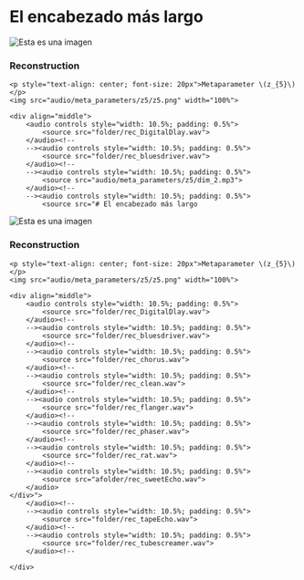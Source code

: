 # El encabezado más largo
![Esta es una imagen](https://myoctocat.com/assets/images/base-octocat.svg)


### Reconstruction
<div class="figure">

    <p style="text-align: center; font-size: 20px">Metaparameter \(z_{5}\)</p>
    <img src="audio/meta_parameters/z5/z5.png" width="100%">

    <div align="middle">
        <audio controls style="width: 10.5%; padding: 0.5%">
            <source src="folder/rec_DigitalDlay.wav">
        </audio><!--
        --><audio controls style="width: 10.5%; padding: 0.5%">
            <source src="folder/rec_bluesdriver.wav">
        </audio><!--
        --><audio controls style="width: 10.5%; padding: 0.5%">
            <source src="audio/meta_parameters/z5/dim_2.mp3">
        </audio><!--
        --><audio controls style="width: 10.5%; padding: 0.5%">
            <source src="# El encabezado más largo
![Esta es una imagen](https://myoctocat.com/assets/images/base-octocat.svg)


### Reconstruction
<div class="figure">

    <p style="text-align: center; font-size: 20px">Metaparameter \(z_{5}\)</p>
    <img src="audio/meta_parameters/z5/z5.png" width="100%">

    <div align="middle">
        <audio controls style="width: 10.5%; padding: 0.5%">
            <source src="folder/rec_DigitalDlay.wav">
        </audio><!--
        --><audio controls style="width: 10.5%; padding: 0.5%">
            <source src="folder/rec_bluesdriver.wav">
        </audio><!--
        --><audio controls style="width: 10.5%; padding: 0.5%">
            <source src="folder/rec_chorus.wav">
        </audio><!--
        --><audio controls style="width: 10.5%; padding: 0.5%">
            <source src="folder/rec_clean.wav">
        </audio><!--
        --><audio controls style="width: 10.5%; padding: 0.5%">
            <source src="folder/rec_flanger.wav">
        </audio><!--
        --><audio controls style="width: 10.5%; padding: 0.5%">
            <source src="folder/rec_phaser.wav">
        </audio><!--
        --><audio controls style="width: 10.5%; padding: 0.5%">
            <source src="folder/rec_rat.wav">
        </audio><!--
        --><audio controls style="width: 10.5%; padding: 0.5%">
            <source src="afolder/rec_sweetEcho.wav">
        </audio>
    </div>">
        </audio><!--
        --><audio controls style="width: 10.5%; padding: 0.5%">
            <source src="folder/rec_tapeEcho.wav">
        </audio><!--
        --><audio controls style="width: 10.5%; padding: 0.5%">
            <source src="folder/rec_tubescreamer.wav">
        </audio><!--
       
    </div>
